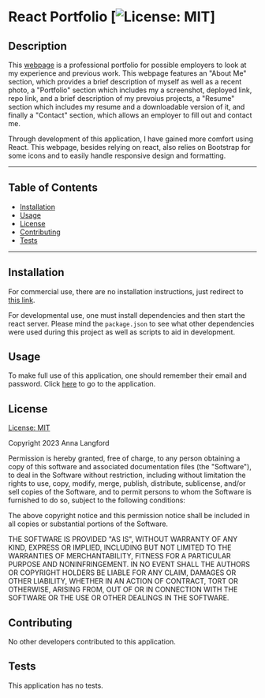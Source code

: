 # React Portfolio [![License: MIT](https://img.shields.io/badge/License-MIT-yellow.svg)]

## Description

This [webpage]() is a professional portfolio for possible employers to look at my experience and previous work. This webpage features an "About Me" section, which provides a brief description of myself as well as a recent photo, a "Portfolio" section which includes my a screenshot, deployed link, repo link, and a brief description of my prevoius projects, a "Resume" section which includes my resume and a downloadable version of it, and finally a "Contact" section, which allows an employer to fill out and contact me. 
  
Through development of this application, I have gained more comfort using React. This webpage, besides relying on react, also relies on Bootstrap for some icons and to easily handle responsive design and formatting.

  ---
  ## Table of Contents 

  - [Installation](#instlalation)
  - [Usage](#usage)
  - [License](#license) 
  - [Contributing](#contributing)
  - [Tests](#tests)
  ---

## Installation

For commercial use, there are no installation instructions, just redirect to [this link](). 

For developmental use, one must install dependencies and then start the react server. Please mind the `package.json` to see what other dependencies were used during this project as well as scripts to aid in development. 

  ## Usage 

  To make full use of this application, one should remember their email and password. Click [here](https://secret-island-23664.herokuapp.com/) to go to the application. 

## License
  
[License: MIT](https://opensource.org/licenses/MIT)
  
Copyright 2023 Anna Langford
  
Permission is hereby granted, free of charge, to any person obtaining a copy of this software and associated documentation files (the "Software"), to deal in the Software without restriction, including without limitation the rights to use, copy, modify, merge, publish, distribute, sublicense, and/or sell copies of the Software, and to permit persons to whom the Software is furnished to do so, subject to the following conditions:
  
The above copyright notice and this permission notice shall be included in all copies or substantial portions of the Software.
  
THE SOFTWARE IS PROVIDED "AS IS", WITHOUT WARRANTY OF ANY KIND, EXPRESS OR IMPLIED, INCLUDING BUT NOT LIMITED TO THE WARRANTIES OF MERCHANTABILITY, FITNESS FOR A PARTICULAR PURPOSE AND NONINFRINGEMENT. IN NO EVENT SHALL THE AUTHORS OR COPYRIGHT HOLDERS BE LIABLE FOR ANY CLAIM, DAMAGES OR OTHER LIABILITY, WHETHER IN AN ACTION OF CONTRACT, TORT OR OTHERWISE, ARISING FROM, OUT OF OR IN CONNECTION WITH THE SOFTWARE OR THE USE OR OTHER DEALINGS IN THE SOFTWARE.

## Contributing

No other developers contributed to this application. 

## Tests

This application has no tests.